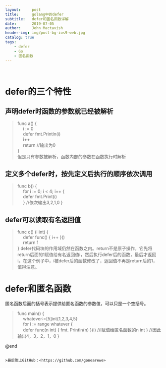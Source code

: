 ```yaml
---
layout:     post
title:      golang中的defer
subtitle:   defer和匿名函数详解
date:       2019-07-05
author:     John Mactavish
header-img: img/post-bg-ios9-web.jpg
catalog: true
tags:
    - defer
    - Go
    - 匿名函数
---
```

&emsp; 

# defer的三个特性

## 声明defer时函数的参数就已经被解析

>func a() {   
&emsp;    i := 0   
&emsp;    defer fmt.Println(i)  
&emsp;  i++  
&emsp;  return  //输出为0  
>}  
  但是只有参数被解析，函数内部的参数在函数执行时解析

## 定义多个defer时，按先定义后执行的顺序依次调用

>func b() {  
&emsp;	for i := 0; i < 4; i++ {  
&emsp;		defer fmt.Print(i)  
&emsp;	}  //依次输出3,2,1,0
}

## defer可以读取有名返回值

>func c() (i int) {  
&emsp;	defer func() { i++ }()  
&emsp;	return 1  
}
defer代码块的作用域仍然在函数之内。return不是原子操作，它先将return后面的1赋值给有名返回值i，然后执行defer后的函数，最后才返回i。在这个例子中，i被defer后的函数修改了，返回值不再是return后的1，值得注意。

# defer和匿名函数
匿名函数后面的括号表示提供给匿名函数的参数值，可以只是一个空括号。
>func main() {  
&emsp;	whatever:=[5]int{1,2,3,4,5}  
&emsp;	for i := range whatever {  
&emsp;       defer func(n int) { fmt. Println(n) }(i)  //i赋值给匿名函数的n int
}  //因此输出4，3，2，1，0
}





@end

```

>最后附上GitHub：<https://github.com/gonearewe>
